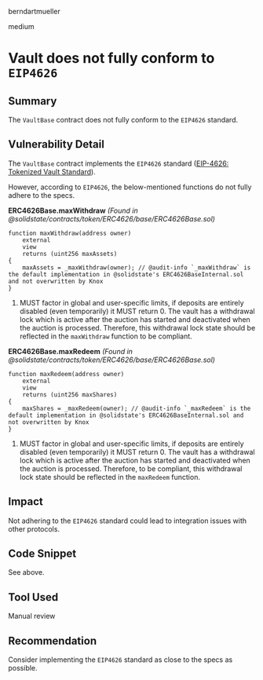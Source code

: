 berndartmueller

medium

# Vault does not fully conform to `EIP4626`

## Summary

The `VaultBase` contract does not fully conform to the `EIP4626` standard.

## Vulnerability Detail

The `VaultBase` contract implements the `EIP4626` standard ([EIP-4626: Tokenized Vault Standard](https://eips.ethereum.org/EIPS/eip-4626)).

However, according to `EIP4626`, the below-mentioned functions do not fully adhere to the specs.

**ERC4626Base.maxWithdraw** _(Found in @solidstate/contracts/token/ERC4626/base/ERC4626Base.sol)_

```solidity
function maxWithdraw(address owner)
    external
    view
    returns (uint256 maxAssets)
{
    maxAssets = _maxWithdraw(owner); // @audit-info `_maxWithdraw` is the default implementation in @solidstate's ERC4626BaseInternal.sol and not overwritten by Knox
}
```

1. MUST factor in global and user-specific limits, if deposits are entirely disabled (even temporarily) it MUST return 0. The vault has a withdrawal lock which is active after the auction has started and deactivated when the auction is processed. Therefore, this withdrawal lock state should be reflected in the `maxWithdraw` function to be compliant.

**ERC4626Base.maxRedeem** _(Found in @solidstate/contracts/token/ERC4626/base/ERC4626Base.sol)_

```solidity
function maxRedeem(address owner)
    external
    view
    returns (uint256 maxShares)
{
    maxShares = _maxRedeem(owner); // @audit-info `_maxRedeem` is the default implementation in @solidstate's ERC4626BaseInternal.sol and not overwritten by Knox
}
```

1. MUST factor in global and user-specific limits, if deposits are entirely disabled (even temporarily) it MUST return 0. The vault has a withdrawal lock which is active after the auction has started and deactivated when the auction is processed. Therefore, to be compliant, this withdrawal lock state should be reflected in the `maxRedeem` function.

## Impact

Not adhering to the `EIP4626` standard could lead to integration issues with other protocols.

## Code Snippet

See above.

## Tool Used

Manual review

## Recommendation

Consider implementing the `EIP4626` standard as close to the specs as possible.
